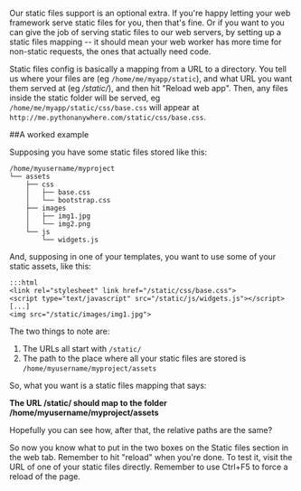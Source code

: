 
<!--
.. title: Static files mappings
.. slug: StaticFiles
.. date: 2015-05-13 14:35:28 UTC+01:00
.. tags:
.. category:
.. link:
.. description:
.. type: text
-->



Our static files support is an optional extra. If you're happy letting your web framework serve static files for you, then that's fine. Or if you want to you can give the job of serving static files to our web servers, by setting up a static files mapping -- it should mean your web worker has more time for non-static requests, the ones that actually need code.

Static files config is basically a mapping from a URL to a directory. You tell us where your files are (eg `/home/me/myapp/static`), and what URL you want them served at (eg */static/*), and then hit "Reload web app". Then, any files inside the static folder will be served, eg `/home/me/myapp/static/css/base.css` will appear at `http://me.pythonanywhere.com/static/css/base.css`.


##A worked example


Supposing you have some static files stored like this:

    /home/myusername/myproject
    └── assets
        ├── css
        │   ├── base.css
        │   └── bootstrap.css
        ├── images
        │   ├── img1.jpg
        │   └── img2.png
        └── js
            └── widgets.js


And, supposing in one of your templates, you want to use some of your static assets, like this:

    :::html
    <link rel="stylesheet" link href="/static/css/base.css">
    <script type="text/javascript" src="/static/js/widgets.js"></script>
    [...]
    <img src="/static/images/img1.jpg">


The two things to note are:

  1. The URLs all start with `/static/`
  1. The path to the place where all your static files are stored is `/home/myusername/myproject/assets`

So, what you want is a static files mapping that says:

**The URL /static/ should map to the folder /home/myusername/myproject/assets**

Hopefully you can see how, after that, the relative paths are the same?

So now you know what to put in the two boxes on the Static files section in the web tab. Remember to hit "reload" when you're done. To test it, visit the URL of one of your static files directly. Remember to use Ctrl+F5 to force a reload of the page.
